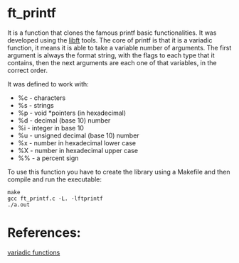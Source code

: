 # ft_printf

It is a function that clones the famous printf basic functionalities. It was developed using the [libft](https://github.com/Anastacia-Canto/42cursus/tree/main/libft) tools.
The core of printf is that it is a variadic function, it means it is able to take a variable number of arguments. The first argument is always the format string, with the 
flags to each type that it contains, then the next arguments are each one of that variables, in the correct order. 


It was defined to work with:
- %c - characters
- %s - strings
- %p - void *pointers (in hexadecimal)
- %d - decimal (base 10) number
- %i - integer in base 10
- %u - unsigned decimal (base 10) number
- %x - number in hexadecimal lower case
- %X - number in hexadecimal upper case
- %% - a percent sign

To use this function you have to create the library using a Makefile and then compile and run the executable:
```
make
gcc ft_printf.c -L. -lftprintf
./a.out
```


# References: 
[variadic functions](https://www.geeksforgeeks.org/variadic-functions-in-c/)  
